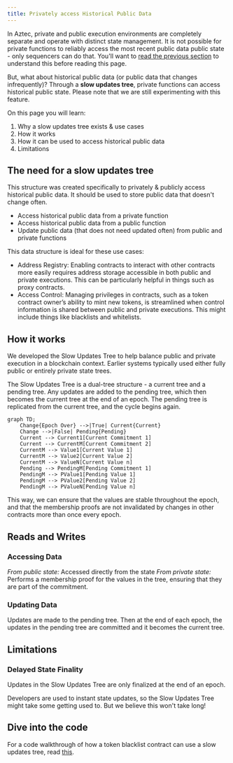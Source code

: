 ```yaml
---
title: Privately access Historical Public Data
---
```


In Aztec, private and public execution environments are completely separate and operate with distinct state management. It is not possible for private functions to reliably access the most recent public data public state - only sequencers can do that. You'll want to [read the previous section](./main.md) to understand this before reading this page.

But, what about historical public data (or public data that changes infrequently)? Through a **slow updates tree**, private functions can access historical public state. Please note that we are still experimenting with this feature.

On this page you will learn:

1. Why a slow updates tree exists & use cases
2. How it works
3. How it can be used to access historical public data
4. Limitations

## The need for a slow updates tree

This structure was created specifically to privately & publicly access historical public data. It should be used to store public data that doesn't change often.

- Access historical public data from a private function
- Access historical public data from a public function
- Update public data (that does not need updated often) from public and private functions 

This data structure is ideal for these use cases:

- Address Registry: Enabling contracts to interact with other contracts more easily requires address storage accessible in both public and private executions. This can be particularly helpful in things such as proxy contracts.
- Access Control: Managing privileges in contracts, such as a token contract owner’s ability to mint new tokens, is streamlined when control information is shared between public and private executions. This might include things like blacklists and whitelists.

## How it works

We developed the Slow Updates Tree to help balance public and private execution in a blockchain context. Earlier systems typically used either fully public or entirely private state trees. 

The Slow Updates Tree is a dual-tree structure - a current tree and a pending tree. Any updates are added to the pending tree, which then becomes the current tree at the end of an epoch. The pending tree is replicated from the current tree, and the cycle begins again.

```mermaid
graph TD;
    Change{Epoch Over} -->|True| Current{Current}
    Change -->|False| Pending{Pending}
    Current --> Current1[Current Commitment 1]
    Current --> CurrentM[Current Commitment 2]
    CurrentM --> Value1[Current Value 1]
    CurrentM --> Value2[Current Value 2]
    CurrentM --> ValueN[Current Value n]
    Pending --> PendingM[Pending Commitment 1]
    PendingM --> PValue1[Pending Value 1]
    PendingM --> PValue2[Pending Value 2]
    PendingM --> PValueN[Pending Value n]
```

This way, we can ensure that the values are stable throughout the epoch, and that the membership proofs are not invalidated by changes in other contracts more than once every epoch.

## Reads and Writes

### Accessing Data

*From public state:* Accessed directly from the state
*From private state:* Performs a membership proof for the values in the tree, ensuring that they are part of the commitment.

### Updating Data

Updates are made to the pending tree. Then at the end of each epoch, the updates in the pending tree are committed and it becomes the current tree.

## Limitations

### Delayed State Finality

Updates in the Slow Updates Tree are only finalized at the end of an epoch.

Developers are used to instant state updates, so the Slow Updates Tree might take some getting used to. But we believe this won't take long!

## Dive into the code

For a code walkthrough of how a token blacklist contract can use a slow updates tree, read [this](../../../../developers/contracts/writing_contracts/historical_data/slow_updates_tree/implement_slow_updates.md).